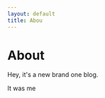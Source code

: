 ```yaml
---
layout: default
title: Abou
---
```


<h1>About</h1>
<p>Hey, it's a new brand one blog.</p>
<p>It was me</p>
